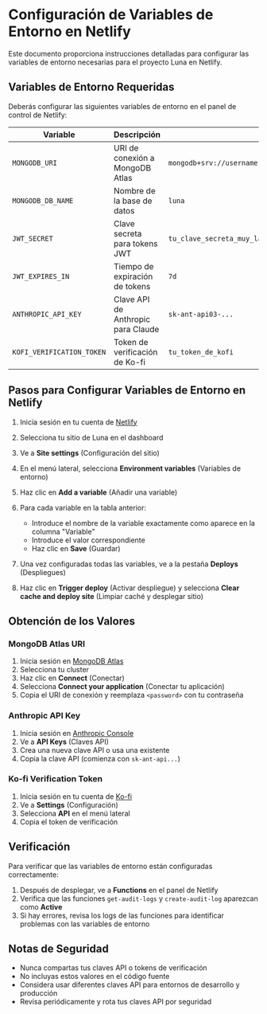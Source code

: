 # Configuración de Variables de Entorno en Netlify

Este documento proporciona instrucciones detalladas para configurar las variables de entorno necesarias para el proyecto Luna en Netlify.

## Variables de Entorno Requeridas

Deberás configurar las siguientes variables de entorno en el panel de control de Netlify:

| Variable | Descripción | Ejemplo |
|----------|-------------|---------|
| `MONGODB_URI` | URI de conexión a MongoDB Atlas | `mongodb+srv://username:password@cluster.mongodb.net/luna` |
| `MONGODB_DB_NAME` | Nombre de la base de datos | `luna` |
| `JWT_SECRET` | Clave secreta para tokens JWT | `tu_clave_secreta_muy_larga_y_compleja` |
| `JWT_EXPIRES_IN` | Tiempo de expiración de tokens | `7d` |
| `ANTHROPIC_API_KEY` | Clave API de Anthropic para Claude | `sk-ant-api03-...` |
| `KOFI_VERIFICATION_TOKEN` | Token de verificación de Ko-fi | `tu_token_de_kofi` |

## Pasos para Configurar Variables de Entorno en Netlify

1. Inicia sesión en tu cuenta de [Netlify](https://app.netlify.com/)

2. Selecciona tu sitio de Luna en el dashboard

3. Ve a **Site settings** (Configuración del sitio)

4. En el menú lateral, selecciona **Environment variables** (Variables de entorno)

5. Haz clic en **Add a variable** (Añadir una variable)

6. Para cada variable en la tabla anterior:
   - Introduce el nombre de la variable exactamente como aparece en la columna "Variable"
   - Introduce el valor correspondiente
   - Haz clic en **Save** (Guardar)

7. Una vez configuradas todas las variables, ve a la pestaña **Deploys** (Despliegues)

8. Haz clic en **Trigger deploy** (Activar despliegue) y selecciona **Clear cache and deploy site** (Limpiar caché y desplegar sitio)

## Obtención de los Valores

### MongoDB Atlas URI

1. Inicia sesión en [MongoDB Atlas](https://cloud.mongodb.com/)
2. Selecciona tu cluster
3. Haz clic en **Connect** (Conectar)
4. Selecciona **Connect your application** (Conectar tu aplicación)
5. Copia el URI de conexión y reemplaza `<password>` con tu contraseña

### Anthropic API Key

1. Inicia sesión en [Anthropic Console](https://console.anthropic.com/)
2. Ve a **API Keys** (Claves API)
3. Crea una nueva clave API o usa una existente
4. Copia la clave API (comienza con `sk-ant-api...`)

### Ko-fi Verification Token

1. Inicia sesión en tu cuenta de [Ko-fi](https://ko-fi.com/)
2. Ve a **Settings** (Configuración)
3. Selecciona **API** en el menú lateral
4. Copia el token de verificación

## Verificación

Para verificar que las variables de entorno están configuradas correctamente:

1. Después de desplegar, ve a **Functions** en el panel de Netlify
2. Verifica que las funciones `get-audit-logs` y `create-audit-log` aparezcan como **Active**
3. Si hay errores, revisa los logs de las funciones para identificar problemas con las variables de entorno

## Notas de Seguridad

- Nunca compartas tus claves API o tokens de verificación
- No incluyas estos valores en el código fuente
- Considera usar diferentes claves API para entornos de desarrollo y producción
- Revisa periódicamente y rota tus claves API por seguridad
